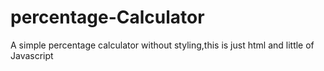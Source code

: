 # percentage-Calculator
A simple percentage calculator without styling,this is just html and little of Javascript 
